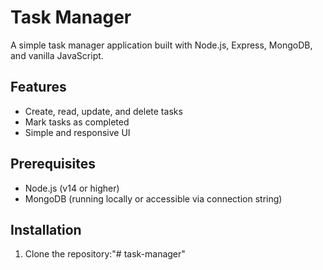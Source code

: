 # Task Manager

A simple task manager application built with Node.js, Express, MongoDB, and vanilla JavaScript.

## Features

- Create, read, update, and delete tasks
- Mark tasks as completed
- Simple and responsive UI

## Prerequisites

- Node.js (v14 or higher)
- MongoDB (running locally or accessible via connection string)

## Installation

1. Clone the repository:"# task-manager" 
